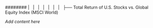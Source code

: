 ######## |   |   |   |   |   |   |   ├── Total Return of U.S. Stocks vs. Global Equity Index (MSCI World)

*Add content here*